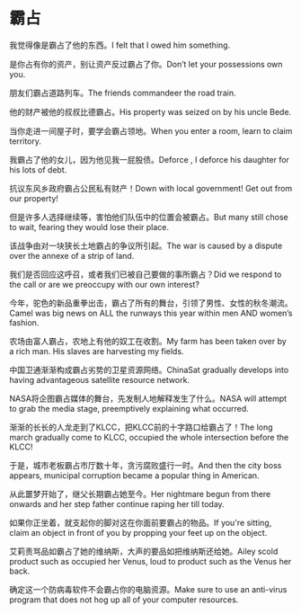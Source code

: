 # 霸占

<p><span class="chinese">我觉得像是霸占了他的东西。</span><span class="english">I felt that I owed him something.</span></p>

<p><span class="chinese">是你占有你的资产，别让资产反过霸占了你。</span><span class="english">Don’t let your possessions own you.</span></p>

<p><span class="chinese">朋友们霸占道路列车。</span><span class="english">The friends commandeer the road train.</span></p>

<p><span class="chinese">他的财产被他的叔叔比德霸占。</span><span class="english">His property was seized on by his uncle Bede.</span></p>

<p><span class="chinese">当你走进一间屋子时，要学会霸占领地。</span><span class="english">When you enter a room, learn to claim territory.</span></p>

<p><span class="chinese">我霸占了他的女儿，因为他见我一屁股债。</span><span class="english">Deforce , I deforce his daughter for his lots of debt.</span></p>

<p><span class="chinese">抗议东风乡政府霸占公民私有财产！</span><span class="english">Down with local government! Get out from our property!</span></p>

<p><span class="chinese">但是许多人选择继续等，害怕他们队伍中的位置会被霸占。</span><span class="english">But many still chose to wait, fearing they would lose their place.</span></p>

<p><span class="chinese">该战争由对一块狭长土地霸占的争议所引起。</span><span class="english">The war is caused by a dispute over the annexe of a strip of land.</span></p>

<p><span class="chinese">我们是否回应这呼召，或者我们已被自己要做的事所霸占？</span><span class="english">Did we respond to the call or are we preoccupy with our own interest?</span></p>

<p><span class="chinese">今年，驼色的新品重拳出击，霸占了所有的舞台，引领了男性、女性的秋冬潮流。</span><span class="english">Camel was big news on ALL the runways this year within men AND women’s fashion.</span></p>

<p><span class="chinese">农场由富人霸占，农地上有他的奴工在收割。</span><span class="english">My farm has been taken over by a rich man. His slaves are harvesting my fields.</span></p>

<p><span class="chinese">中国卫通渐渐构成霸占劣势的卫星资源网络。</span><span class="english">ChinaSat gradually develops into having advantageous satellite resource network.</span></p>

<p><span class="chinese">NASA将企图霸占媒体的舞台，先发制人地解释发生了什么。</span><span class="english">NASA will attempt to grab the media stage, preemptively explaining what occurred.</span></p>

<p><span class="chinese">渐渐的长长的人龙走到了KLCC，把KLCC前的十字路口给霸占了！</span><span class="english">The long march gradually come to KLCC, occupied the whole intersection before the KLCC!</span></p>

<p><span class="chinese">于是，城市老板霸占市厅数十年，贪污腐败盛行一时。</span><span class="english">And then the city boss appears, municipal corruption became a popular thing in American.</span></p>

<p><span class="chinese">从此噩梦开始了，继父长期霸占她至今。</span><span class="english">Her nightmare begun from there onwards and her step father continue raping her till today.</span></p>

<p><span class="chinese">如果你正坐着，就支起你的脚对这在你面前要霸占的物品。</span><span class="english">If you're sitting, claim an object in front of you by propping your feet up on the object.</span></p>

<p><span class="chinese">艾莉责骂品如霸占了她的维纳斯，大声的要品如把维纳斯还给她。</span><span class="english">Ailey scold product such as occupied her Venus, loud to product such as the Venus her back.</span></p>

<p><span class="chinese">确定这一个防病毒软件不会霸占你的电脑资源。</span><span class="english">Make sure to use an anti-virus program that does not hog up all of your computer resources.</span></p>

